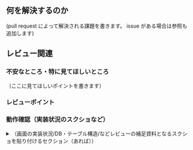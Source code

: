## 何を解決するのか

(pull request によって解決される課題を書きます。 issue がある場合は参照も追加します)

## レビュー関連

### 不安なところ・特に見てほしいところ

（ここに見てほしいポイントを書きます）

### レビューポイント

### 動作確認（実装状況のスクショなど）
<details>
  <summary>
    （画面の実装状況/DB・テーブル構造/などレビューの補足資料となるスクショを貼り付けるセクション（あれば））
  </summary>

</details>